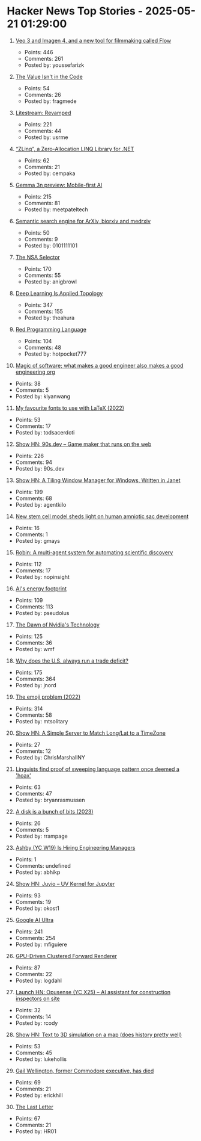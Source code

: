 # Hacker News Top Stories - 2025-05-21 01:29:00

1. [Veo 3 and Imagen 4, and a new tool for filmmaking called Flow](https://blog.google/technology/ai/generative-media-models-io-2025/)
   - Points: 446
   - Comments: 261
   - Posted by: youssefarizk

2. [The Value Isn't in the Code](https://jonayre.uk/blog/2022/10/30/the-real-value-isnt-in-the-code/)
   - Points: 54
   - Comments: 26
   - Posted by: fragmede

3. [Litestream: Revamped](https://fly.io/blog/litestream-revamped/)
   - Points: 221
   - Comments: 44
   - Posted by: usrme

4. [“ZLinq”, a Zero-Allocation LINQ Library for .NET](https://neuecc.medium.com/zlinq-a-zero-allocation-linq-library-for-net-1bb0a3e5c749)
   - Points: 62
   - Comments: 21
   - Posted by: cempaka

5. [Gemma 3n preview: Mobile-first AI](https://developers.googleblog.com/en/introducing-gemma-3n/)
   - Points: 215
   - Comments: 81
   - Posted by: meetpateltech

6. [Semantic search engine for ArXiv, biorxiv and medrxiv](https://arxivxplorer.com/)
   - Points: 50
   - Comments: 9
   - Posted by: 0101111101

7. [The NSA Selector](https://github.com/wenzellabs/the_NSA_selector)
   - Points: 170
   - Comments: 55
   - Posted by: anigbrowl

8. [Deep Learning Is Applied Topology](https://theahura.substack.com/p/deep-learning-is-applied-topology)
   - Points: 347
   - Comments: 155
   - Posted by: theahura

9. [Red Programming Language](https://www.red-lang.org/p/about.html)
   - Points: 104
   - Comments: 48
   - Posted by: hotpocket777

10. [Magic of software; what makes a good engineer also makes a good engineering org](https://moxie.org/2024/09/23/a-good-engineer.html)
   - Points: 38
   - Comments: 5
   - Posted by: kiyanwang

11. [My favourite fonts to use with LaTeX (2022)](https://www.lfe.pt/latex/fonts/typography/2022/11/21/latex-fonts-part1.html)
   - Points: 53
   - Comments: 17
   - Posted by: todsacerdoti

12. [Show HN: 90s.dev – Game maker that runs on the web](https://90s.dev/blog/finally-releasing-90s-dev.html)
   - Points: 226
   - Comments: 94
   - Posted by: 90s_dev

13. [Show HN: A Tiling Window Manager for Windows, Written in Janet](https://agent-kilo.github.io/jwno/)
   - Points: 199
   - Comments: 68
   - Posted by: agentkilo

14. [New stem cell model sheds light on human amniotic sac development](https://www.crick.ac.uk/news/2025-05-15_new-stem-cell-model-sheds-light-on-human-amniotic-sac-development)
   - Points: 16
   - Comments: 1
   - Posted by: gmays

15. [Robin: A multi-agent system for automating scientific discovery](https://arxiv.org/abs/2505.13400)
   - Points: 112
   - Comments: 17
   - Posted by: nopinsight

16. [AI's energy footprint](https://www.technologyreview.com/2025/05/20/1116327/ai-energy-usage-climate-footprint-big-tech/)
   - Points: 109
   - Comments: 113
   - Posted by: pseudolus

17. [The Dawn of Nvidia's Technology](https://blog.dshr.org/2025/05/the-dawn-of-nvidias-technology.html)
   - Points: 125
   - Comments: 36
   - Posted by: wmf

18. [Why does the U.S. always run a trade deficit?](https://libertystreeteconomics.newyorkfed.org/2025/05/why-does-the-u-s-always-run-a-trade-deficit/)
   - Points: 175
   - Comments: 364
   - Posted by: jnord

19. [The emoji problem (2022)](https://artofproblemsolving.com/community/c2532359h2760821_the_emoji_problem__part_i?srsltid=AfmBOor9TbMq_A7hGHSJGfoWaa2HNzducSYZu35d_LFlCSNLXpvt-pdS)
   - Points: 314
   - Comments: 58
   - Posted by: mtsolitary

20. [Show HN: A Simple Server to Match Long/Lat to a TimeZone](https://github.com/LittleGreenViper/LGV_TZ_Lookup)
   - Points: 27
   - Comments: 12
   - Posted by: ChrisMarshallNY

21. [Linguists find proof of sweeping language pattern once deemed a 'hoax'](https://www.scientificamerican.com/article/linguists-find-proof-of-sweeping-language-pattern-once-deemed-a-hoax/)
   - Points: 63
   - Comments: 47
   - Posted by: bryanrasmussen

22. [A disk is a bunch of bits (2023)](https://www.cyberdemon.org/2023/07/19/bunch-of-bits.html)
   - Points: 26
   - Comments: 5
   - Posted by: rrampage

23. [Ashby (YC W19) Is Hiring Engineering Managers](https://www.ashbyhq.com/careers?utm_source=hn&ashby_jid=933570bc-a3d6-4fcc-991d-dc399c53a58a)
   - Points: 1
   - Comments: undefined
   - Posted by: abhikp

24. [Show HN: Juvio – UV Kernel for Jupyter](https://github.com/OKUA1/juvio)
   - Points: 93
   - Comments: 19
   - Posted by: okost1

25. [Google AI Ultra](https://blog.google/products/google-one/google-ai-ultra/)
   - Points: 241
   - Comments: 254
   - Posted by: mfiguiere

26. [GPU-Driven Clustered Forward Renderer](https://logdahl.net/p/gpu-driven)
   - Points: 87
   - Comments: 22
   - Posted by: logdahl

27. [Launch HN: Opusense (YC X25) – AI assistant for construction inspectors on site](undefined)
   - Points: 32
   - Comments: 14
   - Posted by: rcody

28. [Show HN: Text to 3D simulation on a map (does history pretty well)](https://mused.com/map/)
   - Points: 53
   - Comments: 45
   - Posted by: lukehollis

29. [Gail Wellington, former Commodore executive, has died](https://www.legacy.com/us/obituaries/name/gail-wellington-obituary?id=58418580)
   - Points: 69
   - Comments: 21
   - Posted by: erickhill

30. [The Last Letter](https://aeon.co/essays/how-the-last-letters-of-the-condemned-can-teach-us-how-to-live)
   - Points: 67
   - Comments: 21
   - Posted by: HR01

